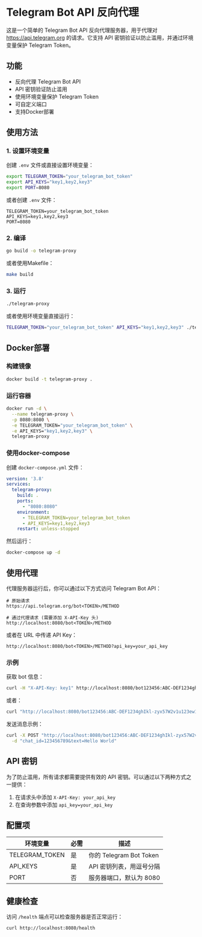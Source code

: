 # Telegram Bot API 反向代理

这是一个简单的 Telegram Bot API 反向代理服务器，用于代理对 https://api.telegram.org 的请求。它支持 API 密钥验证以防止滥用，并通过环境变量保护 Telegram Token。

## 功能

- 反向代理 Telegram Bot API
- API 密钥验证防止滥用
- 使用环境变量保护 Telegram Token
- 可自定义端口
- 支持Docker部署

## 使用方法

### 1. 设置环境变量

创建 `.env` 文件或直接设置环境变量：

```bash
export TELEGRAM_TOKEN="your_telegram_bot_token"
export API_KEYS="key1,key2,key3"
export PORT=8080
```

或者创建 `.env` 文件：

```env
TELEGRAM_TOKEN=your_telegram_bot_token
API_KEYS=key1,key2,key3
PORT=8080
```

### 2. 编译

```bash
go build -o telegram-proxy
```

或者使用Makefile：

```bash
make build
```

### 3. 运行

```bash
./telegram-proxy
```

或者使用环境变量直接运行：

```bash
TELEGRAM_TOKEN="your_telegram_bot_token" API_KEYS="key1,key2,key3" ./telegram-proxy
```

## Docker部署

### 构建镜像

```bash
docker build -t telegram-proxy .
```

### 运行容器

```bash
docker run -d \
  --name telegram-proxy \
  -p 8080:8080 \
  -e TELEGRAM_TOKEN="your_telegram_bot_token" \
  -e API_KEYS="key1,key2,key3" \
  telegram-proxy
```

### 使用docker-compose

创建 `docker-compose.yml` 文件：

```yaml
version: '3.8'
services:
  telegram-proxy:
    build: .
    ports:
      - "8080:8080"
    environment:
      - TELEGRAM_TOKEN=your_telegram_bot_token
      - API_KEYS=key1,key2,key3
    restart: unless-stopped
```

然后运行：

```bash
docker-compose up -d
```

## 使用代理

代理服务器运行后，你可以通过以下方式访问 Telegram Bot API：

```
# 原始请求
https://api.telegram.org/bot<TOKEN>/METHOD

# 通过代理请求 (需要添加 X-API-Key 头)
http://localhost:8080/bot<TOKEN>/METHOD
```

或者在 URL 中传递 API Key：

```
http://localhost:8080/bot<TOKEN>/METHOD?api_key=your_api_key
```

### 示例

获取 bot 信息：

```bash
curl -H "X-API-Key: key1" http://localhost:8080/bot123456:ABC-DEF1234ghIkl-zyx57W2v1u123ew11/getMe
```

或者：

```bash
curl "http://localhost:8080/bot123456:ABC-DEF1234ghIkl-zyx57W2v1u123ew11/getMe?api_key=key1"
```

发送消息示例：

```bash
curl -X POST "http://localhost:8080/bot123456:ABC-DEF1234ghIkl-zyx57W2v1u123ew11/sendMessage?api_key=key1" \
  -d "chat_id=123456789&text=Hello World"
```

## API 密钥

为了防止滥用，所有请求都需要提供有效的 API 密钥。可以通过以下两种方式之一提供：

1. 在请求头中添加 `X-API-Key: your_api_key`
2. 在查询参数中添加 `api_key=your_api_key`

## 配置项

| 环境变量 | 必需 | 描述 |
|---------|------|------|
| TELEGRAM_TOKEN | 是 | 你的 Telegram Bot Token |
| API_KEYS | 是 | API 密钥列表，用逗号分隔 |
| PORT | 否 | 服务器端口，默认为 8080 |

## 健康检查

访问 `/health` 端点可以检查服务器是否正常运行：

```bash
curl http://localhost:8080/health
```